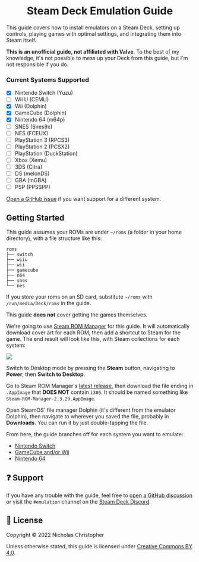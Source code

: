<h1 align="center">Steam Deck Emulation Guide</h1>

This guide covers how to install emulators on a Steam Deck, setting up controls, playing games with optimal settings, and integrating them into Steam itself.

**This is an unofficial guide, not affiliated with Valve**. To the best of my knowledge, it's not possible to mess up your Deck from this guide, but I'm not responsible if you do.

### Current Systems Supported

-   [x] Nintendo Switch (Yuzu)
-   [ ] Wii U (CEMU)
-   [x] Wii (Dolphin)
-   [x] GameCube (Dolphin)
-   [x] Nintendo 64 (m64p)
-   [ ] SNES (Snes9x)
-   [ ] NES (FCEUX)
-   [ ] PlayStation 3 (RPCS3)
-   [ ] PlayStation 2 (PCSX2)
-   [ ] PlayStation (DuckStation)
-   [ ] Xbox (Xemu)
-   [ ] 3DS (Citra)
-   [ ] DS (melonDS)
-   [ ] GBA (mGBA)
-   [ ] PSP (PPSSPP)

[Open a GitHub issue](https://github.com/nchristopher/steamdeck-emulation/issues/new) if you want support for a different system.

## Getting Started

This guide assumes your ROMs are under `~/roms` (a folder in your home directory), with a file structure like this:

```
roms
├── switch
├── wiiu
├── wii
├── gamecube
├── n64
├── snes
└── nes
```

If you store your roms on an SD card, substitute `~/roms` with `/run/media/Deck/roms` in the guide.

This guide **does not** cover getting the games themselves.

We're going to use [Steam ROM Manager](https://steamgriddb.github.io/steam-rom-manager/) for this guide. It will automatically download cover art for each ROM, then add a shortcut to Steam for the game. The end result will look like this, with Steam collections for each system:

![](https://cdn.discordapp.com/attachments/809297772850839552/950265581087637554/unknown.png)

Switch to Desktop mode by pressing the **Steam** button, navigating to **Power**, then **Switch to Desktop**.

Go to Steam ROM Manager's [latest release](https://github.com/SteamGridDB/steam-rom-manager/releases/latest), then download the file ending in `.AppImage` that **DOES NOT** contain `i386`. It should be named something like `Steam-ROM-Manager-2.3.29.AppImage`.

Open SteamOS' file manager Dolphin (it's different from the emulator Dolphin), then navigate to wherever you saved the file, probably in **Downloads**. You can run it by just double-tapping the file.

From here, the guide branches off for each system you want to emulate:

-   [Nintendo Switch](./emulators/yuzu.md)
-   [GameCube and/or Wii](./emulators/dolphin.md)
-   [Nintendo 64](./emulators/m64p.md)

## ❓ Support

If you have any trouble with the guide, feel free to [open a GitHub discussion](https://github.com/nchristopher/steamdeck-emulation/discussions/new) or visit the `#emulation` channel on the [Steam Deck Discord](https://discord.gg/myS7JkUtvA).

## 📜 License

Copyright &copy; 2022 Nicholas Christopher

Unless otherwise stated, this guide is licensed under [Creative Commons BY 4.0](https://creativecommons.org/licenses/by/4.0/).
